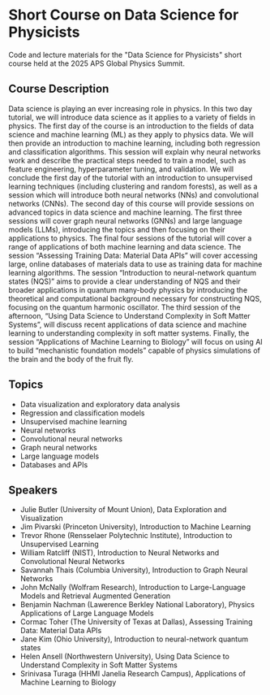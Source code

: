 # Short Course on Data Science for Physicists
Code and lecture materials for the "Data Science for Physicists" short course held at the 2025 APS Global Physics Summit.

## Course Description
Data science is playing an ever increasing role in physics. In this two day tutorial, we will introduce data science as it applies to a variety of fields in physics. The first day of the course is an introduction to the fields of data science and machine learning (ML) as they apply to physics data. We will then provide an introduction to machine learning, including both regression and classification algorithms. This session will explain why neural networks work and describe the practical steps needed to train a model, such as feature engineering, hyperparameter tuning, and validation. We will conclude the first day of the tutorial with an introduction to unsupervised learning techniques (including clustering and random forests), as well as a session which will introduce both neural networks (NNs) and convolutional networks (CNNs). The second day of this course will provide sessions on advanced topics in data science and machine learning. The first three sessions will cover graph neural networks (GNNs) and large language models (LLMs), introducing the topics and then focusing on their applications to physics. The final four sessions of the tutorial will cover a range of applications of both machine learning and data science. The session “Assessing Training Data: Material Data APIs” will cover accessing large, online databases of materials data to use as training data for machine learning algorithms. The session “Introduction to neural-network quantum states (NQS)” aims to provide a clear understanding of NQS and their broader applications in quantum many-body physics by introducing the theoretical and computational background necessary for constructing NQS, focusing on the quantum harmonic oscillator. The third session of the afternoon, “Using Data Science to Understand Complexity in Soft Matter Systems”, will discuss recent applications of data science and machine learning to understanding complexity in soft matter systems. Finally, the session “Applications of Machine Learning to Biology” will focus on using AI to build “mechanistic foundation models” capable of physics simulations of the brain and the body of the fruit fly.

## Topics
* Data visualization and exploratory data analysis
* Regression and classification models
* Unsupervised machine learning
* Neural networks
* Convolutional neural networks
* Graph neural networks
* Large language models
* Databases and APIs

## Speakers 
* Julie Butler (University of Mount Union), Data Exploration and Visualization
* Jim Pivarski (Princeton University), Introduction to Machine Learning
* Trevor Rhone (Rensselaer Polytechnic Institute), Introduction to Unsupervised Learning
* William Ratcliff (NIST), Introduction to Neural Networks and Convolutional Neural Networks
* Savannah Thais (Columbia University), Introduction to Graph Neural Networks
* John McNally (Wolfram Research), Introduction to Large-Language Models and Retrieval Augmented Generation
* Benjamin Nachman (Lawerence Berkley National Laboratory), Physics Applications of Large Language Models
* Cormac Toher (The University of Texas at Dallas), Assessing Training Data: Material Data APIs
* Jane Kim (Ohio University), Introduction to neural-network quantum states
* Helen Ansell (Northwestern University), Using Data Science to Understand Complexity in Soft Matter Systems
* Srinivasa Turaga (HHMI Janelia Research Campus), Applications of Machine Learning to Biology
